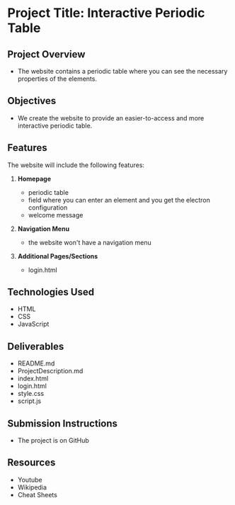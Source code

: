 # Project Title: Interactive Periodic Table

## Project Overview
- The website contains a periodic table where you can see the necessary properties of the elements.

## Objectives
- We create the website to provide an easier-to-access and more interactive periodic table.

## Features
The website will include the following features:

1. **Homepage**
    - periodic table
    - field where you can enter an element and you get the electron configuration
    - welcome message

2. **Navigation Menu**
    - the website won't have a navigation menu

3. **Additional Pages/Sections**
    - login.html

## Technologies Used
- HTML
- CSS
- JavaScript

## Deliverables
- README.md
- ProjectDescription.md
- index.html
- login.html
- style.css
- script.js

## Submission Instructions
- The project is on GitHub

## Resources
- Youtube
- Wikipedia
- Cheat Sheets